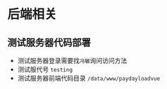 # 后端相关

## 测试服务器代码部署
* 测试服务器登录需要找`冯敏`询问访问方法
* 测试服代号 `testing`
* 测试服务器前端代码目录 `/data/www/paydayloadvue`